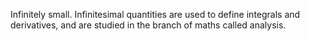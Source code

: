 Infinitely small. Infinitesimal quantities are used to define integrals
and derivatives, and are studied in the branch of maths called analysis.
